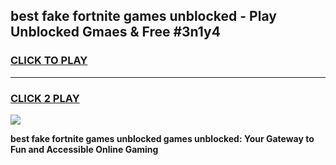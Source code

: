 
## best fake fortnite games unblocked - Play Unblocked Gmaes & Free #3n1y4
<h3>
<a href="https://premium.freeplayer.one?title=best_fake_fortnite_games_unblocked&ref=03M">CLICK TO PLAY</a></h3>
<hr>

<h3>
<a href="https://premium.freeplayer.one?title=best_fake_fortnite_games_unblocked&ref=03M">CLICK 2 PLAY</a>
  
</h3>

<a href="https://premium.freeplayer.one?title=best_fake_fortnite_games_unblocked&ref=03M"><img src="https://clearcache.store/games.png"></a>


**best fake fortnite games unblocked games unblocked: Your Gateway to Fun and Accessible Online Gaming**
